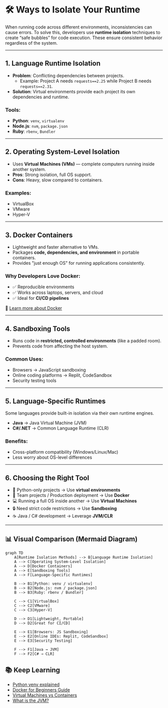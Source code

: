 # 🛠 Ways to Isolate Your Runtime

When running code across different environments, inconsistencies can cause errors. To solve this, developers use **runtime isolation** techniques to create “safe bubbles” for code execution. These ensure consistent behavior regardless of the system.

---

## 1. Language Runtime Isolation
- **Problem**: Conflicting dependencies between projects.
  - Example: Project A needs `requests==2.25` while Project B needs `requests==2.31`.
- **Solution**: Virtual environments provide each project its own dependencies and runtime.

### Tools:
- **Python**: `venv`, `virtualenv`
- **Node.js**: `nvm`, `package.json`
- **Ruby**: `rbenv`, `Bundler`

---

## 2. Operating System-Level Isolation
- Uses **Virtual Machines (VMs)** — complete computers running inside another system.
- **Pros**: Strong isolation, full OS support.
- **Cons**: Heavy, slow compared to containers.

### Examples:
- VirtualBox
- VMware
- Hyper-V

---

## 3. Docker Containers
- Lightweight and faster alternative to VMs.
- Packages **code, dependencies, and environment** in portable containers.
- Provides "just enough OS" for running applications consistently.

### Why Developers Love Docker:
- ✅ Reproducible environments  
- ✅ Works across laptops, servers, and cloud  
- ✅ Ideal for **CI/CD pipelines**

🔗 [Learn more about Docker](https://www.docker.com/why-docker)

---

## 4. Sandboxing Tools
- Runs code in **restricted, controlled environments** (like a padded room).
- Prevents code from affecting the host system.

### Common Uses:
- Browsers → JavaScript sandboxing
- Online coding platforms → Replit, CodeSandbox
- Security testing tools

---

## 5. Language-Specific Runtimes
Some languages provide built-in isolation via their own runtime engines.

- **Java** → Java Virtual Machine (JVM)  
- **C#/.NET** → Common Language Runtime (CLR)  

### Benefits:
- Cross-platform compatibility (Windows/Linux/Mac)
- Less worry about OS-level differences

---

## 6. Choosing the Right Tool
- 🐍 Python-only projects → Use **virtual environments**  
- 🚀 Team projects / Production deployment → Use **Docker**  
- 💻 Running a full OS inside another → Use **Virtual Machines**  
- 🔒 Need strict code restrictions → Use **Sandboxing**  
- ☕ Java / C# development → Leverage **JVM/CLR**  

---

## 📊 Visual Comparison (Mermaid Diagram)

```mermaid
graph TD
    A[Runtime Isolation Methods] --> B[Language Runtime Isolation]
    A --> C[Operating System-Level Isolation]
    A --> D[Docker Containers]
    A --> E[Sandboxing Tools]
    A --> F[Language-Specific Runtimes]

    B --> B1[Python: venv / virtualenv]
    B --> B2[Node.js: nvm / package.json]
    B --> B3[Ruby: rbenv / Bundler]

    C --> C1[VirtualBox]
    C --> C2[VMware]
    C --> C3[Hyper-V]

    D --> D1[Lightweight, Portable]
    D --> D2[Great for CI/CD]

    E --> E1[Browsers: JS Sandboxing]
    E --> E2[Online IDEs: Replit, CodeSandbox]
    E --> E3[Security Testing]

    F --> F1[Java → JVM]
    F --> F2[C# → CLR]
```

## 📚 Keep Learning
- [Python venv explained](https://docs.python.org/3/library/venv.html)
- [Docker for Beginners Guide](https://docs.docker.com/get-started/)
- [Virtual Machines vs Containers](https://www.redhat.com/en/topics/containers/containers-vs-virtual-machines)
- [What is the JVM?](https://www.oracle.com/java/technologies/javase/jvm.html)
